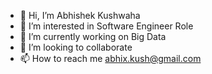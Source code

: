 - 👋 Hi, I’m Abhishek Kushwaha
- 👀 I’m interested in Software Engineer Role
- 🌱 I’m currently working on Big Data
- 💞️ I’m looking to collaborate
- 📫 How to reach me abhix.kush@gmail.com

<!---
abhikushh/abhikushh is a ✨ special ✨ repository because its `README.md` (this file) appears on your GitHub profile.
You can click the Preview link to take a look at your changes.
--->
